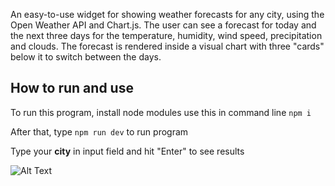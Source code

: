 An easy-to-use widget for showing weather forecasts for any city, using the Open Weather API and Chart.js.
The user can see a forecast for today and the next three days for the temperature, humidity, wind speed, precipitation and clouds. The forecast is rendered inside a visual chart with three "cards" below it to switch between the days.

## How to run and use

To run this program, install node modules use this in command line `npm i`

After that, type `npm run dev` to run program

Type your **city** in input field and hit "Enter" to see results

![Alt Text](https://i.imgur.com/j1NdhA9.gif)